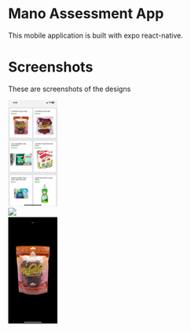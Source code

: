 # Mano Assessment App

This mobile application is built with expo react-native.

# Screenshots
These are screenshots of the designs

<img src="https://github.com/j4robot/mano-assessment-app/blob/master/screenshots/products-list.jpeg" width="100px"> </br>
<img src="https://github.com/j4robot/mano-assessment-app/blob/master/screenshots/products-details.jpeg" width="100px"> </br>
<img src="https://github.com/j4robot/mano-assessment-app/blob/master/screenshots/product-image-preview.jpeg" width="100px"> </br>